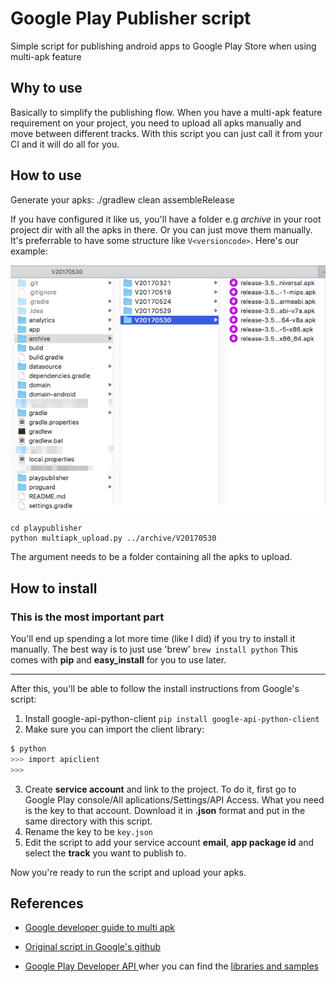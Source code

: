 # Google Play Publisher script
Simple script for publishing android apps to Google Play Store when using multi-apk feature

## Why to use
Basically to simplify the publishing flow. When you have a multi-apk feature requirement on your project, you need to upload all apks manually and move between different tracks. With this script you can just call it from your CI and it will do all for you.

## How to use
Generate your apks:
./gradlew clean assembleRelease

If you have configured it like us, you'll have a folder e.g *archive* in your root project dir with all the apks in there. Or you can just move them manually. It's preferrable to have some structure like `V<versioncode>`. Here's our example:

![](imgs/dirs_example.png)

```
cd playpublisher
python multiapk_upload.py ../archive/V20170530
```

The argument needs to be a folder containing all the apks to upload. 

## How to install
### This is the most important part
You'll end up spending a lot more time (like I did) if you try to install it manually. 
The best way is to just use 'brew'
`brew install python`
This comes with **pip** and **easy_install** for you to use later. 

---

After this, you'll be able to follow the install instructions from Google's script:

1. Install google-api-python-client
`pip install google-api-python-client`
2. Make sure you can import the client library:

  ```bash
  $ python
  >>> import apiclient
  >>>
  ```

3. Create **service account** and link to the project. To do it, first go to Google Play console/All aplications/Settings/API Access. What you need is the key to that account. Download it in **.json** format and put in the same directory with this script. 
4. Rename the key to be `key.json`
5. Edit the script to add your service account **email**, **app package id** and select the **track** you want to publish to.

Now you're ready to run the script and upload your apks.

## References
- [Google developer guide to multi apk](https://developer.android.com/google/play/publishing/multiple-apks.html)

- [Original script in Google's github](https://github.com/googlesamples/android-play-publisher-api/tree/master/v2/python)

- [Google Play Developer API
](https://developers.google.com/android-publisher/) wher you can find the [libraries and samples](https://developers.google.com/android-publisher/libraries)

